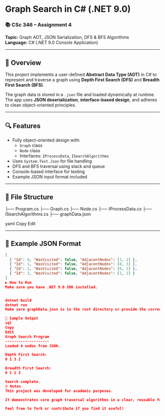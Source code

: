 # Graph Search in C# (.NET 9.0)

### 📚 CSc 346 – Assignment 4   
**Topic:** Graph ADT, JSON Serialization, DFS & BFS Algorithms  
**Language:** C# (.NET 9.0 Console Application)

---

## 🧠 Overview

This project implements a user-defined **Abstract Data Type (ADT)** in C# to represent and traverse a graph using **Depth First Search (DFS)** and **Breadth First Search (BFS)**.

The graph data is stored in a `.json` file and loaded dynamically at runtime. The app uses **JSON deserialization**, **interface-based design**, and adheres to clean object-oriented principles.

---

## 🔍 Features

- Fully object-oriented design with:
  - `Graph` class
  - `Node` class
  - Interfaces: `IProcessData`, `ISearchAlgorithms`
- Uses `System.Text.Json` for file handling
- DFS and BFS traversal using stack and queue
- Console-based interface for testing
- Example JSON input format included

---

## 📁 File Structure
├── Program.cs ├── Graph.cs ├── Node.cs ├── IProcessData.cs ├── ISearchAlgorithms.cs ├── graphData.json

yaml
Copy
Edit

---

## 📄 Example JSON Format

```json
[
  { "Id": 0, "WasVisited": false, "AdjacentNodes": [1, 2] },
  { "Id": 1, "WasVisited": false, "AdjacentNodes": [0, 3] },
  { "Id": 2, "WasVisited": false, "AdjacentNodes": [0, 3] },
  { "Id": 3, "WasVisited": false, "AdjacentNodes": [1, 2] }
]
▶️ How to Run
Make sure you have .NET 9.0 SDK installed.


dotnet build
dotnet run
Make sure graphData.json is in the root directory or provide the correct path in Program.cs.

🧪 Sample Output
sql
Copy
Edit
Graph Search Program
--------------------
Loaded 4 nodes from JSON.

Depth First Search:
0 1 3 2

Breadth First Search:
0 1 2 3

Search complete.
💡 Notes
This project was developed for academic purposes.

It demonstrates core graph traversal algorithms in a clear, reusable format.

Feel free to fork or contribute if you find it useful!
